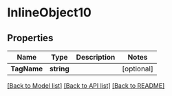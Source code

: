 # InlineObject10

## Properties

Name | Type | Description | Notes
------------ | ------------- | ------------- | -------------
**TagName** | **string** |  | [optional] 

[[Back to Model list]](../README.md#documentation-for-models) [[Back to API list]](../README.md#documentation-for-api-endpoints) [[Back to README]](../README.md)



